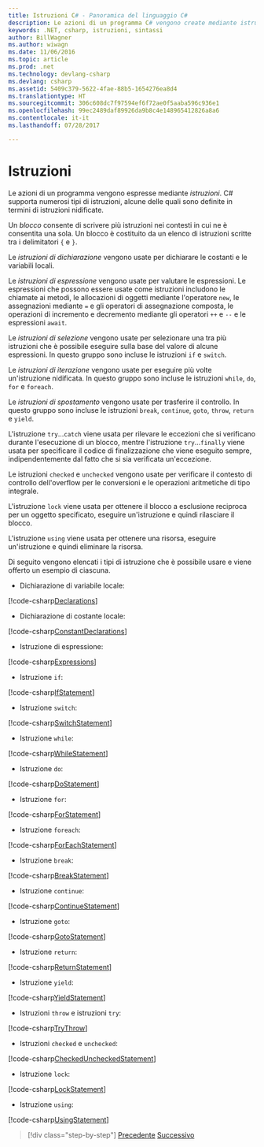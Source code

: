 ```yaml
---
title: Istruzioni C# - Panoramica del linguaggio C#
description: Le azioni di un programma C# vengono create mediante istruzioni
keywords: .NET, csharp, istruzioni, sintassi
author: BillWagner
ms.author: wiwagn
ms.date: 11/06/2016
ms.topic: article
ms.prod: .net
ms.technology: devlang-csharp
ms.devlang: csharp
ms.assetid: 5409c379-5622-4fae-88b5-1654276ea8d4
ms.translationtype: HT
ms.sourcegitcommit: 306c608dc7f97594ef6f72ae0f5aaba596c936e1
ms.openlocfilehash: 99ec2489daf89926da9b8c4e148965412826a8a6
ms.contentlocale: it-it
ms.lasthandoff: 07/28/2017

---
```


# <a name="statements"></a>Istruzioni

Le azioni di un programma vengono espresse mediante *istruzioni*. C# supporta numerosi tipi di istruzioni, alcune delle quali sono definite in termini di istruzioni nidificate.

Un *blocco* consente di scrivere più istruzioni nei contesti in cui ne è consentita una sola. Un blocco è costituito da un elenco di istruzioni scritte tra i delimitatori `{` e `}`.

Le *istruzioni di dichiarazione* vengono usate per dichiarare le costanti e le variabili locali.

Le *istruzioni di espressione* vengono usate per valutare le espressioni. Le espressioni che possono essere usate come istruzioni includono le chiamate ai metodi, le allocazioni di oggetti mediante l'operatore `new`, le assegnazioni mediante `=` e gli operatori di assegnazione composta, le operazioni di incremento e decremento mediante gli operatori `++` e `--` e le espressioni `await`.

Le *istruzioni di selezione* vengono usate per selezionare una tra più istruzioni che è possibile eseguire sulla base del valore di alcune espressioni. In questo gruppo sono incluse le istruzioni `if` e `switch`.

Le *istruzioni di iterazione* vengono usate per eseguire più volte un'istruzione nidificata. In questo gruppo sono incluse le istruzioni `while`, `do`, `for` e `foreach`.

Le *istruzioni di spostamento* vengono usate per trasferire il controllo. In questo gruppo sono incluse le istruzioni `break`, `continue`, `goto`, `throw`, `return` e `yield`.

L'istruzione `try`...`catch` viene usata per rilevare le eccezioni che si verificano durante l'esecuzione di un blocco, mentre l'istruzione `try`...`finally` viene usata per specificare il codice di finalizzazione che viene eseguito sempre, indipendentemente dal fatto che si sia verificata un'eccezione.

Le istruzioni `checked` e `unchecked` vengono usate per verificare il contesto di controllo dell'overflow per le conversioni e le operazioni aritmetiche di tipo integrale.

L'istruzione `lock` viene usata per ottenere il blocco a esclusione reciproca per un oggetto specificato, eseguire un'istruzione e quindi rilasciare il blocco.

L'istruzione `using` viene usata per ottenere una risorsa, eseguire un'istruzione e quindi eliminare la risorsa.

Di seguito vengono elencati i tipi di istruzione che è possibile usare e viene offerto un esempio di ciascuna.

* Dichiarazione di variabile locale:

 [!code-csharp[Declarations](../../../samples/snippets/csharp/tour/statements/Program.cs#L9-L15)]

* Dichiarazione di costante locale:

 [!code-csharp[ConstantDeclarations](../../../samples/snippets/csharp/tour/statements/Program.cs#L17-L22)]

* Istruzione di espressione:

 [!code-csharp[Expressions](../../../samples/snippets/csharp/tour/statements/Program.cs#L24-L31)]

* Istruzione `if`:

 [!code-csharp[IfStatement](../../../samples/snippets/csharp/tour/statements/Program.cs#L33-L43)]

* Istruzione `switch`:

 [!code-csharp[SwitchStatement](../../../samples/snippets/csharp/tour/statements/Program.cs#L45-L60)]

* Istruzione `while`:

 [!code-csharp[WhileStatement](../../../samples/snippets/csharp/tour/statements/Program.cs#L62-L70)]

* Istruzione `do`:

 [!code-csharp[DoStatement](../../../samples/snippets/csharp/tour/statements/Program.cs#L72-L81)]

* Istruzione `for`:

 [!code-csharp[ForStatement](../../../samples/snippets/csharp/tour/statements/Program.cs#L83-L89)]

* Istruzione `foreach`:

 [!code-csharp[ForEachStatement](../../../samples/snippets/csharp/tour/statements/Program.cs#L91-L97)]

* Istruzione `break`:

 [!code-csharp[BreakStatement](../../../samples/snippets/csharp/tour/statements/Program.cs#L99-L108)]

* Istruzione `continue`:

 [!code-csharp[ContinueStatement](../../../samples/snippets/csharp/tour/statements/Program.cs#L110-L118)]

* Istruzione `goto`:

 [!code-csharp[GotoStatement](../../../samples/snippets/csharp/tour/statements/Program.cs#L120-L129)]

* Istruzione `return`:

 [!code-csharp[ReturnStatement](../../../samples/snippets/csharp/tour/statements/Program.cs#L131-L139)]

* Istruzione `yield`:

 [!code-csharp[YieldStatement](../../../samples/snippets/csharp/tour/statements/Program.cs#L141-L155)]

* Istruzioni `throw` e istruzioni `try`:

 [!code-csharp[TryThrow](../../../samples/snippets/csharp/tour/statements/Program.cs#L157-L183)]

* Istruzioni `checked` e `unchecked`:

 [!code-csharp[CheckedUncheckedStatement](../../../samples/snippets/csharp/tour/statements/Program.cs#L185-L196)]

* Istruzione `lock`:

 [!code-csharp[LockStatement](../../../samples/snippets/csharp/tour/statements/Program.cs#L257-L273)]

* Istruzione `using`:

 [!code-csharp[UsingStatement](../../../samples/snippets/csharp/tour/statements/Program.cs#L198-L206)]

>[!div class="step-by-step"]
[Precedente](expressions.md)
[Successivo](classes-and-objects.md)

